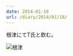 ```yaml
---
date: 2014-01-18
url: /diary/2014/01/18/
---
```


根津にてT氏と飲む。

![根津](http://instagram.com/p/jTi1z_yLnG/media?size=l "根津")